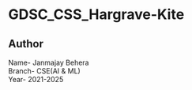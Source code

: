 # GDSC_CSS_Hargrave-Kite


## Author
Name- Janmajay Behera<br>
Branch- CSE(AI & ML) <br>
Year- 2021-2025
